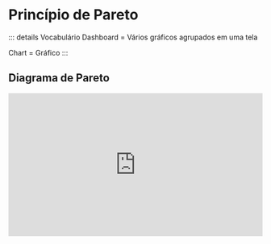 # Princípio de Pareto

::: details Vocabulário
Dashboard = Vários gráficos agrupados em uma tela

Chart = Gráfico
:::

## Diagrama de Pareto

<div style="display: flex; align-items: flex-start; gap: 10px;">
    <iframe 
        width="100%"
        height="auto"
        src="https://www.youtube.com/embed/BsgMxLaCPXI"
        frameborder="0"
        allow="accelerometer; autoplay; clipboard-write; encrypted-media; gyroscope; picture-in-picture; web-share"
        allowfullscreen
        style= "display: flex; align-items: center; justify-content: center; aspect-ratio: 16/9;"
    >
    </iframe>
</div>
